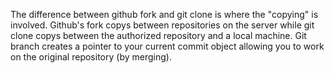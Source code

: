 The difference between github fork and git clone is where the "copying" is involved. Github's fork copys between repositories on the server while git clone copys between the authorized repository and a local machine. Git branch creates a pointer to your current commit object allowing you to work on the original repository (by merging).
